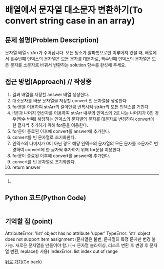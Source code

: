 # 배열에서 문자열 대소문자 변환하기(To convert string case in an array)

## 문제 설명(Problem Description)
문자열 배열 strArr가 주어집니다. 모든 원소가 알파벳으로만 이루어져 있을 때, 배열에서 홀수번째 인덱스의 문자열은 모든 문자를 대문자로,
짝수번째 인덱스의 문자열은 모든 문자를 소문자로 바꿔서 반환하는 solution 함수를 완성해 주세요.

## 접근 방법(Approach) // 작성중
1. 결과 배열을 저장할 answer 배열 생성한다.
2. 대소문자를 바꾼 문자열을 저장할 convert 빈 문자열을 생성한다.
3. for문을 이용하여 strArr의 길이만큼 반복시켜 strArr의 모든 인덱스를 거친다.
4. if문과 나머지 연산자를 이용하여 strArr 내부의 인덱스의 2로 나눈 나머지가 0인 경우(짝수 번째) 해당하는 인덱스의 문자열의 문자를 대문자로 변경하여 convert에 한 글자씩 추가하기 위해 for문을 이용한다.
5. for문이 종료된 이후에 convert를 answer에 추가한다.
6. convert를 빈 문자열로 초기화한다.
7. 인덱스의 나머지가 0이 아닌 경우 해당 인덱스의 문자열의 모든 문자를 소문자로 변경하여 convert에 한 글자씩 추가하기 위해 for문을 이용한다.
8. for문이 종료된 이후에 convert를 answer에 추가한다.
9. convert를 빈 문자열로 초기화한다.
10. return answer

---

1. 
   
## Python 코드(Python Code)
```

```

## 기억할 점 (point)
AttributeError: 'list' object has no attribute 'upper'
TypeError: 'str' object does not support item assignment (문자열은 불변, 문자열의 특정 문자만 변경 불가능. 새로운 문자열을 만들어야 함.)
(-> 문자열 슬라이싱, 리스트 변환 후 변경 후 문자열 변환, replace() 사용)
IndexError: list index out of range

[뒤로 가기](../README.md)(Go back)
